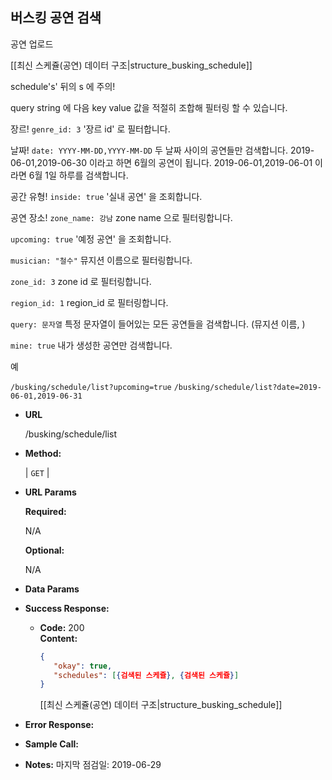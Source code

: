 **버스킹 공연 검색**
----
  공연 업로드
  
  [[최신 스케쥴(공연) 데이터 구조|structure_busking_schedule]]
  
  schedule's' 뒤의 s 에 주의!
    
  query string 에 다음 key value 값을 적절히 조합해 필터링 할 수 있습니다.
  
  장르! `genre_id: 3` '장르 id' 로 필터합니다.
  
  날짜! `date: YYYY-MM-DD,YYYY-MM-DD` 두 날짜 사이의 공연들만 검색합니다. 2019-06-01,2019-06-30 이라고 하면 6월의 공연이 됩니다.
   2019-06-01,2019-06-01 이라면 6월 1일 하루를 검색합니다.
    
  공간 유형! `inside: true` '실내 공연' 을 조회합니다.
  
  공연 장소! `zone_name: 강남` zone name 으로 필터링합니다.
  
  `upcoming: true` '예정 공연' 을 조회합니다.
  
  `musician: "철수"` 뮤지션 이름으로 필터링합니다.
  
  `zone_id: 3` zone id 로 필터링합니다.
  
  `region_id: 1` region_id 로 필터링합니다.
  
  `query: 문자열` 특정 문자열이 들어있는 모든 공연들을 검색합니다. (뮤지션 이름, )
  
  `mine: true` 내가 생성한 공연만 검색합니다.
  
  예
  
  `/busking/schedule/list?upcoming=true`
  `/busking/schedule/list?date=2019-06-01,2019-06-31`
    
* **URL**

  /busking/schedule/list

* **Method:**
  
  | `GET` |
  
*  **URL Params** 

   **Required:**
 
   N/A

   **Optional:**
 
   N/A

* **Data Params**


* **Success Response:**
  
  * **Code:** 200 <br />
    **Content:** 
    
    ```json
    {
       "okay": true,
       "schedules": [{검색된 스케쥴}, {검색된 스케쥴}]
    }
    
    ```
    
    [[최신 스케쥴(공연) 데이터 구조|structure_busking_schedule]]
 
* **Error Response:**


* **Sample Call:**


* **Notes:**
    마지막 점검일: 2019-06-29
